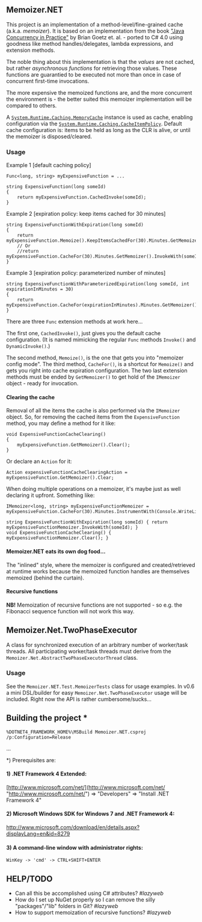 ## Memoizer.NET
This project is an implementation of a method-level/fine-grained cache (a.k.a. _memoizer_). It is based on an implementation from the book ["Java Concurrency in Practice"](http://jcip.net "http://jcip.net") by Brian Goetz et. al. - ported to C# 4.0 using goodness like method handles/delegates, lambda expressions, and extension methods.

The noble thing about this implementation is that the _values_ are not cached, but rather _asynchronous functions_ for retrieving those values. These functions are guarantied to be executed not more than once in case of concurrent first-time invocations.

The more expensive the memoized functions are, and the more concurrent the environment is - the better suited this memoizer implementation will be compared to others.

A [`System.Runtime.Caching.MemoryCache`](http://msdn.microsoft.com/en-us/library/system.runtime.caching.memorycache.aspx "http://msdn.microsoft.com/en-us/library/system.runtime.caching.memorycache.aspx") instance is used as cache, enabling configuration via the [`System.Runtime.Caching.CacheItemPolicy`](http://msdn.microsoft.com/en-us/library/system.runtime.caching.cacheitempolicy.aspx "http://msdn.microsoft.com/en-us/library/system.runtime.caching.cacheitempolicy.aspx"). Default cache configuration is: items to be held as long as the CLR is alive, or until the memoizer is disposed/cleared. 

### Usage

Example 1 [default caching policy]

	Func<long, string> myExpensiveFunction = ...

	string ExpensiveFunction(long someId)
    {
        return myExpensiveFunction.CachedInvoke(someId);
    }

Example 2 [expiration policy: keep items cached for 30 minutes]

	string ExpensiveFunctionWithExpiration(long someId)
	{
        return myExpensiveFunction.Memoize().KeepItemsCachedFor(30).Minutes.GetMemoizer().InvokeWith(someId);
		// Or
		//return myExpensiveFunction.CacheFor(30).Minutes.GetMemoizer().InvokeWith(someId);
    }

Example 3 [expiration policy: parameterized number of minutes]

    string ExpensiveFunctionWithParameterizedExpiration(long someId, int expirationInMinutes = 30)
    {
        return myExpensiveFunction.CacheFor(expirationInMinutes).Minutes.GetMemoizer().InvokeWith(someId);
    }

There are three `Func` extension methods at work here...

The first one, `CachedInvoke()`, just gives you the default cache configuration. (It is named mimicking the regular `Func` methods `Invoke()` and `DynamicInvoke()`.)

The second method, `Memoize()`, is the one that gets you into "memoizer config mode". The third method, `CacheFor()`, is a shortcut for `Memoize()` and gets you right into cache expiration configuration. The two last extension methods must be ended by `GetMemoizer()` to get hold of the `IMemoizer` object - ready for invocation.

#### Clearing the cache

Removal of all the items the cache is also performed via the `IMemoizer` object. So, for removing the cached items from the `ExpensiveFunction` method, you may define a method for it like:

	void ExpensiveFunctionCacheClearing()
	{
		myExpensiveFunction.GetMemoizer().Clear();
	}

Or declare an `Action` for it:

	Action expensiveFunctionCacheClearingAction = myExpensiveFunction.GetMemoizer().Clear;

When doing multiple operations on a memoizer, it's maybe just as well declaring it upfront. Something like:

	IMemoizer<long, string> myExpensiveFunctionMemoizer = myExpensiveFunction.CacheFor(30).Minutes.InstrumentWith(Console.WriteLine).GetMemoizer();
	
	string ExpensiveFunctionWithExpiration(long someId)	{ return myExpensiveFunctionMemoizer.InvokeWith(someId); }
 	void ExpensiveFunctionCacheClearing() { myExpensiveFunctionMemoizer.Clear(); }

#### Memoizer.NET eats its own dog food...

The "inlined" style, where the memoizer is configured and created/retrieved at runtime works because the memoized function handles are themselves memoized (behind the curtain).

#### Recursive functions

__NB!__ Memoization of recursive functions are not supported - so e.g. the Fibonacci sequence function will not work this way.

## Memoizer.Net.TwoPhaseExecutor

A class for synchronized execution of an arbitrary number of worker/task threads. All participating worker/task threads must derive from the `Memoizer.Net.AbstractTwoPhaseExecutorThread` class.

### Usage
See the `Memoizer.NET.Test.MemoizerTests` class for usage examples. In v0.6 a mini DSL/builder for easy `Memoizer.Net.TwoPhaseExecutor` usage will be included. Right now the API is rather cumbersome/sucks...

## Building the project *
    %DOTNET4_FRAMEWORK_HOME%\MSBuild Memoizer.NET.csproj /p:Configuration=Release

...

*) Prerequisites are:

#### 1) .NET Framework 4 Extended:
[http://www.microsoft.com/net/](http://www.microsoft.com/net/ "http://www.microsoft.com/net/")
=> "Developers" => "Install .NET Framework 4"

#### 2) Microsoft Windows SDK for Windows 7 and .NET Framework 4:
[http://www.microsoft.com/download/en/details.aspx?displayLang=en&id=8279
](http://www.microsoft.com/download/en/details.aspx?displayLang=en&id=8279
 "http://www.microsoft.com/download/en/details.aspx?displayLang=en&id=8279
")

#### 3) A command-line window with administrator rights:
    WinKey -> 'cmd' -> CTRL+SHIFT+ENTER

## HELP/TODO

- Can all this be accomplished using C# attributes? _#lazyweb_
- How do I set up NuGet properly so I can remove the silly "packages"/"lib" folders in Git? _#lazyweb_
- How to support memoization of recursive functions? _#lazyweb_

